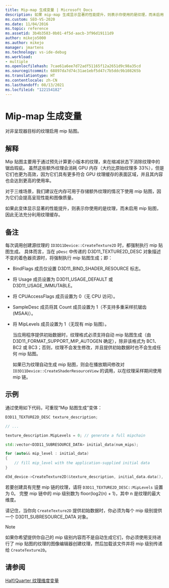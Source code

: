 ```yaml
---
title: Mip-map 生成变量 | Microsoft Docs
description: 如果 mip-map 生成显示显著的性能提升，则表示你使用的是纹理，而未启用 mip-map，因此无法充分利用纹理缓存。
ms.custom: SEO-VS-2020
ms.date: 11/04/2016
ms.topic: reference
ms.assetid: 3b4b3583-0b01-4f5d-aacb-3f96d19111d9
author: mikejo5000
ms.author: mikejo
manager: jmartens
ms.technology: vs-ide-debug
ms.workload:
- multiple
ms.openlocfilehash: 7cae61a6ee7d72adf51165f12a2651d9c98a35cd
ms.sourcegitcommit: 68897da7d74c31ae1ebf5d47c7b5ddc9b108265b
ms.translationtype: HT
ms.contentlocale: zh-CN
ms.lasthandoff: 08/13/2021
ms.locfileid: "122154182"
---
```

# <a name="mip-map-generation-variant"></a>Mip-map 生成变量
对非呈现器目标的纹理启用 mip 贴图。

## <a name="interpretation"></a>解释
Mip 贴图主要用于通过预先计算更小版本的纹理，来在缩减状态下消除纹理中的锯齿瑕疵。 虽然这些额外纹理会消耗 GPU 内存（大约比原始纹理多 33%），但是它们也更为高效，因为它们具有更多符合 GPU 纹理缓存的表面区域，并且其内容也会达到更高的使用率。

对于三维场景，我们建议在内存可用于存储额外纹理的情况下使用 mip 贴图，因为它们会提高呈现性能和图像质量。

如果此变体显示显著的性能提升，则表示你使用的是纹理，而未启用 mip 贴图，因此无法充分利用纹理缓存。

## <a name="remarks"></a>备注
每次调用创建源纹理的 `ID3D11Device::CreateTexture2D` 时，都强制执行 mip 贴图生成。 具体而言，当在 `pDesc` 中传递的 D3D11_TEXTURE2D_DESC 对象描述不变的着色器资源时，将强制执行 mip 贴图生成；即：

- BindFlags 成员仅设置 D3D11_BIND_SHADER_RESOURCE 标志。

- 将 Usage 成员设置为 D3D11_USAGE_DEFAULT 或 D3D11_USAGE_IMMUTABLE。

- 将 CPUAccessFlags 成员设置为 0（无 CPU 访问）。

- SampleDesc 成员将其 Count 成员设置为 1（不支持多重采样抗锯齿 (MSAA)）。

- 将 MipLevels 成员设置为 1（无现有 mip 贴图）。

  当应用程序提供初始数据时，纹理格式必须支持自动 mip 贴图生成（由 D3D11_FORMAT_SUPPORT_MIP_AUTOGEN 确定），除非该格式为 BC1、BC2 或 BC3；否则，纹理不会发生修改，并且提供初始数据时也不会生成任何 mip 贴图。

  如果已为纹理自动生成 mip 贴图，则会在播放期间修改对 `ID3D11Device::CreateShaderResourceView` 的调用，以在纹理采样期间使用 mip 链。

## <a name="example"></a>示例
通过使用如下代码，可重现“Mip 贴图生成”变体：

```cpp
D3D11_TEXTURE2D_DESC texture_description;

// ...

texture_description.MipLevels = 0; // generate a full mipchain

std::vector<D3D11_SUBRESOURCE_DATA> initial_data(num_mips);

for (auto&& mip_level : initial_data)
{
    // fill mip_level with the application-supplied initial data
}

d3d_device->CreateTexture2D(&texture_description, initial_data.data(), &texture)
```

若要创建具有完整 mip 链的纹理，请将 `D3D11_TEXTURE2D_DESC::MipLevels` 设置为 0。 完整 mip 链中的 mip 级别数为 floor(log2(n) + 1)，其中 n 是纹理的最大维度。

请记住，当你向 `CreateTexture2D` 提供初始数据时，你必须为每个 mip 级别提供一个 D3D11_SUBRESOURCE_DATA 对象。

> [!NOTE]
> 如果你希望提供你自己的 mip 级别内容而不是自动生成它们，你必须使用支持进行了 mip 贴图的纹理的图像编辑器创建纹理，然后加载该文件并将 mip 级别传递给 `CreateTexture2D`。

## <a name="see-also"></a>请参阅
[Half/Quarter 纹理维度变量](half-quarter-texture-dimensions-variant.md)
